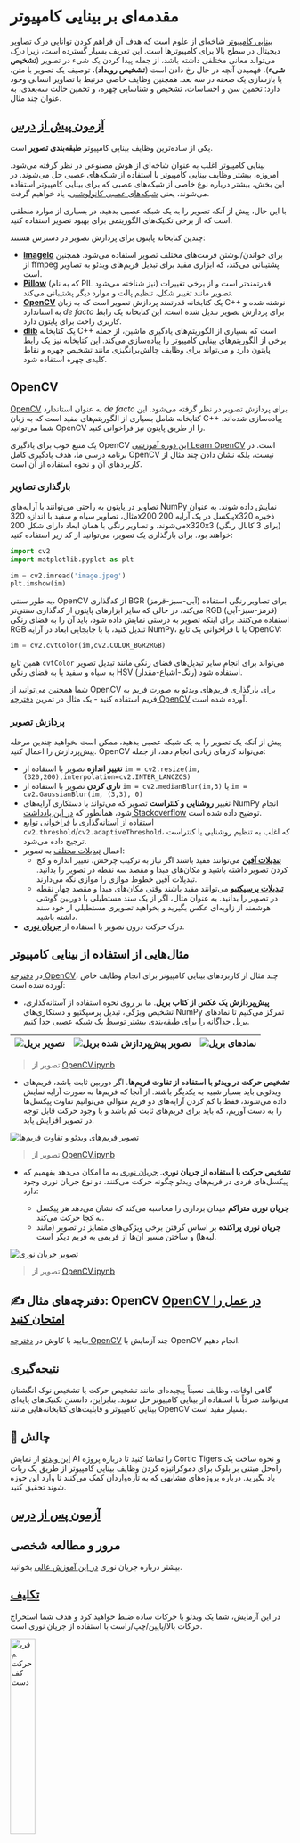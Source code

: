 <!--
CO_OP_TRANSLATOR_METADATA:
{
  "original_hash": "4bedc8e702db17260cfe824d58b6cfd4",
  "translation_date": "2025-08-24T10:31:04+00:00",
  "source_file": "lessons/4-ComputerVision/06-IntroCV/README.md",
  "language_code": "fa"
}
-->
# مقدمه‌ای بر بینایی کامپیوتر

[بینایی کامپیوتر](https://wikipedia.org/wiki/Computer_vision) شاخه‌ای از علوم است که هدف آن فراهم کردن توانایی درک تصاویر دیجیتال در سطح بالا برای کامپیوترها است. این تعریف بسیار گسترده است، زیرا *درک* می‌تواند معانی مختلفی داشته باشد، از جمله پیدا کردن یک شیء در تصویر (**تشخیص شیء**)، فهمیدن آنچه در حال رخ دادن است (**تشخیص رویداد**)، توصیف یک تصویر با متن، یا بازسازی یک صحنه در سه بعد. همچنین وظایف خاصی مرتبط با تصاویر انسانی وجود دارد: تخمین سن و احساسات، تشخیص و شناسایی چهره، و تخمین حالت سه‌بعدی، به عنوان چند مثال.

## [آزمون پیش از درس](https://ff-quizzes.netlify.app/en/ai/quiz/11)

یکی از ساده‌ترین وظایف بینایی کامپیوتر **طبقه‌بندی تصویر** است.

بینایی کامپیوتر اغلب به عنوان شاخه‌ای از هوش مصنوعی در نظر گرفته می‌شود. امروزه، بیشتر وظایف بینایی کامپیوتر با استفاده از شبکه‌های عصبی حل می‌شوند. در این بخش، بیشتر درباره نوع خاصی از شبکه‌های عصبی که برای بینایی کامپیوتر استفاده می‌شوند، یعنی [شبکه‌های عصبی کانولوشنی](../07-ConvNets/README.md)، یاد خواهیم گرفت.

با این حال، پیش از آنکه تصویر را به یک شبکه عصبی بدهید، در بسیاری از موارد منطقی است که از برخی تکنیک‌های الگوریتمی برای بهبود تصویر استفاده کنید.

چندین کتابخانه پایتون برای پردازش تصویر در دسترس هستند:

* **[imageio](https://imageio.readthedocs.io/en/stable/)** برای خواندن/نوشتن فرمت‌های مختلف تصویر استفاده می‌شود. همچنین از ffmpeg پشتیبانی می‌کند، که ابزاری مفید برای تبدیل فریم‌های ویدئو به تصاویر است.
* **[Pillow](https://pillow.readthedocs.io/en/stable/index.html)** (که به نام PIL نیز شناخته می‌شود) قدرتمندتر است و از برخی تغییرات تصویر مانند تغییر شکل، تنظیم پالت و موارد دیگر پشتیبانی می‌کند.
* **[OpenCV](https://opencv.org/)** یک کتابخانه قدرتمند پردازش تصویر است که به زبان C++ نوشته شده و به استاندارد *de facto* برای پردازش تصویر تبدیل شده است. این کتابخانه یک رابط کاربری راحت برای پایتون دارد.
* **[dlib](http://dlib.net/)** یک کتابخانه C++ است که بسیاری از الگوریتم‌های یادگیری ماشین، از جمله برخی از الگوریتم‌های بینایی کامپیوتر را پیاده‌سازی می‌کند. این کتابخانه نیز یک رابط پایتون دارد و می‌تواند برای وظایف چالش‌برانگیزی مانند تشخیص چهره و نقاط کلیدی چهره استفاده شود.

## OpenCV

[OpenCV](https://opencv.org/) به عنوان استاندارد *de facto* برای پردازش تصویر در نظر گرفته می‌شود. این کتابخانه شامل بسیاری از الگوریتم‌های مفید است که به زبان C++ پیاده‌سازی شده‌اند. شما می‌توانید OpenCV را از طریق پایتون نیز فراخوانی کنید.

یک منبع خوب برای یادگیری OpenCV [این دوره آموزشی Learn OpenCV](https://learnopencv.com/getting-started-with-opencv/) است. در برنامه درسی ما، هدف یادگیری کامل OpenCV نیست، بلکه نشان دادن چند مثال از کاربردهای آن و نحوه استفاده از آن است.

### بارگذاری تصاویر

تصاویر در پایتون به راحتی می‌توانند با آرایه‌های NumPy نمایش داده شوند. به عنوان مثال، تصاویر سیاه و سفید با اندازه 320x200 پیکسل در یک آرایه 200x320 ذخیره می‌شوند، و تصاویر رنگی با همان ابعاد دارای شکل 200x320x3 (برای 3 کانال رنگی) خواهند بود. برای بارگذاری یک تصویر، می‌توانید از کد زیر استفاده کنید:

```python
import cv2
import matplotlib.pyplot as plt

im = cv2.imread('image.jpeg')
plt.imshow(im)
```

به طور سنتی، OpenCV از کدگذاری BGR (آبی-سبز-قرمز) برای تصاویر رنگی استفاده می‌کند، در حالی که سایر ابزارهای پایتون از کدگذاری سنتی‌تر RGB (قرمز-سبز-آبی) استفاده می‌کنند. برای اینکه تصویر به درستی نمایش داده شود، باید آن را به فضای رنگی RGB تبدیل کنید، یا با جابجایی ابعاد در آرایه NumPy، یا با فراخوانی یک تابع OpenCV:

```python
im = cv2.cvtColor(im,cv2.COLOR_BGR2RGB)
```

همین تابع `cvtColor` می‌تواند برای انجام سایر تبدیل‌های فضای رنگی مانند تبدیل تصویر به سیاه و سفید یا به فضای رنگی HSV (رنگ-اشباع-مقدار) استفاده شود.

شما همچنین می‌توانید از OpenCV برای بارگذاری فریم‌های ویدئو به صورت فریم به فریم استفاده کنید - یک مثال در تمرین [دفترچه OpenCV](../../../../../lessons/4-ComputerVision/06-IntroCV/OpenCV.ipynb) آورده شده است.

### پردازش تصویر

پیش از آنکه یک تصویر را به یک شبکه عصبی بدهید، ممکن است بخواهید چندین مرحله پیش‌پردازش را اعمال کنید. OpenCV می‌تواند کارهای زیادی انجام دهد، از جمله:

* **تغییر اندازه** تصویر با استفاده از `im = cv2.resize(im, (320,200),interpolation=cv2.INTER_LANCZOS)`
* **تاری کردن** تصویر با استفاده از `im = cv2.medianBlur(im,3)` یا `im = cv2.GaussianBlur(im, (3,3), 0)`
* تغییر **روشنایی و کنتراست** تصویر که می‌تواند با دستکاری آرایه‌های NumPy انجام شود، همانطور که [در این یادداشت Stackoverflow](https://stackoverflow.com/questions/39308030/how-do-i-increase-the-contrast-of-an-image-in-python-opencv) توضیح داده شده است.
* استفاده از [آستانه‌گذاری](https://docs.opencv.org/4.x/d7/d4d/tutorial_py_thresholding.html) با فراخوانی توابع `cv2.threshold`/`cv2.adaptiveThreshold`، که اغلب به تنظیم روشنایی یا کنتراست ترجیح داده می‌شود.
* اعمال [تبدیلات مختلف](https://docs.opencv.org/4.5.5/da/d6e/tutorial_py_geometric_transformations.html) به تصویر:
    - **[تبدیلات آفین](https://docs.opencv.org/4.5.5/d4/d61/tutorial_warp_affine.html)** می‌توانند مفید باشند اگر نیاز به ترکیب چرخش، تغییر اندازه و کج کردن تصویر داشته باشید و مکان‌های مبدا و مقصد سه نقطه در تصویر را بدانید. تبدیلات آفین خطوط موازی را موازی نگه می‌دارند.
    - **[تبدیلات پرسپکتیو](https://medium.com/analytics-vidhya/opencv-perspective-transformation-9edffefb2143)** می‌توانند مفید باشند وقتی مکان‌های مبدا و مقصد چهار نقطه در تصویر را بدانید. به عنوان مثال، اگر از یک سند مستطیلی با دوربین گوشی هوشمند از زاویه‌ای عکس بگیرید و بخواهید تصویری مستطیلی از خود سند داشته باشید.
* درک حرکت درون تصویر با استفاده از **[جریان نوری](https://docs.opencv.org/4.5.5/d4/dee/tutorial_optical_flow.html)**.

## مثال‌هایی از استفاده از بینایی کامپیوتر

در [دفترچه OpenCV](../../../../../lessons/4-ComputerVision/06-IntroCV/OpenCV.ipynb)، چند مثال از کاربردهای بینایی کامپیوتر برای انجام وظایف خاص آورده شده است:

* **پیش‌پردازش یک عکس از کتاب بریل**. ما بر روی نحوه استفاده از آستانه‌گذاری، تشخیص ویژگی، تبدیل پرسپکتیو و دستکاری‌های NumPy تمرکز می‌کنیم تا نمادهای بریل جداگانه را برای طبقه‌بندی بیشتر توسط یک شبکه عصبی جدا کنیم.

![تصویر بریل](../../../../../lessons/4-ComputerVision/06-IntroCV/data/braille.jpeg) | ![تصویر پیش‌پردازش شده بریل](../../../../../lessons/4-ComputerVision/06-IntroCV/images/braille-result.png) | ![نمادهای بریل](../../../../../lessons/4-ComputerVision/06-IntroCV/images/braille-symbols.png)
----|-----|-----

> تصویر از [OpenCV.ipynb](../../../../../lessons/4-ComputerVision/06-IntroCV/OpenCV.ipynb)

* **تشخیص حرکت در ویدئو با استفاده از تفاوت فریم‌ها**. اگر دوربین ثابت باشد، فریم‌های ویدئویی باید بسیار شبیه به یکدیگر باشند. از آنجا که فریم‌ها به صورت آرایه نمایش داده می‌شوند، فقط با کم کردن آرایه‌های دو فریم متوالی می‌توانیم تفاوت پیکسل‌ها را به دست آوریم، که باید برای فریم‌های ثابت کم باشد و با وجود حرکت قابل توجه در تصویر افزایش یابد.

![تصویر فریم‌های ویدئو و تفاوت فریم‌ها](../../../../../lessons/4-ComputerVision/06-IntroCV/images/frame-difference.png)

> تصویر از [OpenCV.ipynb](../../../../../lessons/4-ComputerVision/06-IntroCV/OpenCV.ipynb)

* **تشخیص حرکت با استفاده از جریان نوری**. [جریان نوری](https://docs.opencv.org/3.4/d4/dee/tutorial_optical_flow.html) به ما امکان می‌دهد بفهمیم که پیکسل‌های فردی در فریم‌های ویدئو چگونه حرکت می‌کنند. دو نوع جریان نوری وجود دارد:

   - **جریان نوری متراکم** میدان برداری را محاسبه می‌کند که نشان می‌دهد هر پیکسل به کجا حرکت می‌کند.
   - **جریان نوری پراکنده** بر اساس گرفتن برخی ویژگی‌های متمایز در تصویر (مانند لبه‌ها) و ساختن مسیر آن‌ها از فریمی به فریم دیگر است.

![تصویر جریان نوری](../../../../../lessons/4-ComputerVision/06-IntroCV/images/optical.png)

> تصویر از [OpenCV.ipynb](../../../../../lessons/4-ComputerVision/06-IntroCV/OpenCV.ipynb)

## ✍️ دفترچه‌های مثال: OpenCV [OpenCV در عمل را امتحان کنید](../../../../../lessons/4-ComputerVision/06-IntroCV/OpenCV.ipynb)

بیایید با کاوش در [دفترچه OpenCV](../../../../../lessons/4-ComputerVision/06-IntroCV/OpenCV.ipynb) چند آزمایش با OpenCV انجام دهیم.

## نتیجه‌گیری

گاهی اوقات، وظایف نسبتاً پیچیده‌ای مانند تشخیص حرکت یا تشخیص نوک انگشتان می‌توانند صرفاً با استفاده از بینایی کامپیوتر حل شوند. بنابراین، دانستن تکنیک‌های پایه‌ای بینایی کامپیوتر و قابلیت‌های کتابخانه‌هایی مانند OpenCV بسیار مفید است.

## 🚀 چالش

[این ویدئو](https://docs.microsoft.com/shows/ai-show/ai-show--2021-opencv-ai-competition--grand-prize-winners--cortic-tigers--episode-32?WT.mc_id=academic-77998-cacaste) از نمایش AI را تماشا کنید تا درباره پروژه Cortic Tigers و نحوه ساخت یک راه‌حل مبتنی بر بلوک برای دموکراتیزه کردن وظایف بینایی کامپیوتر از طریق یک ربات یاد بگیرید. درباره پروژه‌های مشابهی که به تازه‌واردان کمک می‌کنند تا وارد این حوزه شوند تحقیق کنید.

## [آزمون پس از درس](https://ff-quizzes.netlify.app/en/ai/quiz/12)

## مرور و مطالعه شخصی

بیشتر درباره جریان نوری [در این آموزش عالی](https://learnopencv.com/optical-flow-in-opencv/) بخوانید.

## [تکلیف](lab/README.md)

در این آزمایش، شما یک ویدئو با حرکات ساده ضبط خواهید کرد و هدف شما استخراج حرکات بالا/پایین/چپ/راست با استفاده از جریان نوری است.

<img src="images/palm-movement.png" width="30%" alt="فریم حرکت کف دست"/>

**سلب مسئولیت**:  
این سند با استفاده از سرویس ترجمه هوش مصنوعی [Co-op Translator](https://github.com/Azure/co-op-translator) ترجمه شده است. در حالی که ما برای دقت تلاش می‌کنیم، لطفاً توجه داشته باشید که ترجمه‌های خودکار ممکن است شامل خطاها یا نادرستی‌هایی باشند. سند اصلی به زبان اصلی آن باید به عنوان منبع معتبر در نظر گرفته شود. برای اطلاعات حساس، ترجمه حرفه‌ای انسانی توصیه می‌شود. ما هیچ مسئولیتی در قبال سوءتفاهم‌ها یا تفسیرهای نادرست ناشی از استفاده از این ترجمه نداریم.